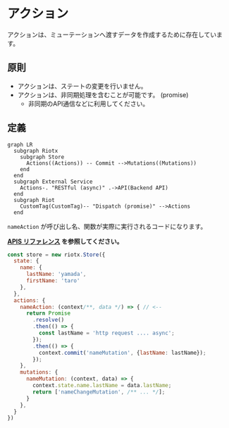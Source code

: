 # アクション

アクションは、ミューテーションへ渡すデータを作成するために存在しています。

## 原則

- アクションは、ステートの変更を行いません。
- アクションは、非同期処理を含むことが可能です。 (promise)
  - 非同期のAPI通信などに利用してください。

## 定義

```mermaid
graph LR
  subgraph Riotx
    subgraph Store
      Actions((Actions)) -- Commit -->Mutations((Mutations))
    end
  end
  subgraph External Service
    Actions-. "RESTful (async)" .->API(Backend API)
  end
  subgraph Riot
    CustomTag(CustomTag)-- "Dispatch (promise)" -->Actions
  end
```


`nameAction` が呼び出し名、関数が実際に実行されるコードになります。

**[APIS リファレンス](APIS.md) を参照してください。**

```js
const store = new riotx.Store({
  state: {
    name: {
      lastName: 'yamada',
      firstName: 'taro'
    },
  },
  actions: {
    nameAction: (context/**, data */) => { // <--
      return Promise
        .resolve()
        .then(() => {
          const lastName = 'http request .... async';
        });
        .then(() => {
          context.commit('nameMutation', {lastName: lastName});
        });
    },
    mutations: {
      nameMutation: (context, data) => {
        context.state.name.lastName = data.lastName;
        return ['nameChangeMutation', /** ... */];
      }
    },
  }
})
```
